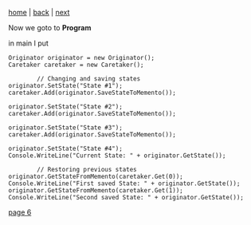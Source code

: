 [home](./page01.md) | [back](./page04.md) | [next](./page06.md)

Now we goto to **Program**

in main I put
```
Originator originator = new Originator();
Caretaker caretaker = new Caretaker();

        // Changing and saving states
originator.SetState("State #1");
caretaker.Add(originator.SaveStateToMemento());

originator.SetState("State #2");
caretaker.Add(originator.SaveStateToMemento());

originator.SetState("State #3");
caretaker.Add(originator.SaveStateToMemento());

originator.SetState("State #4");
Console.WriteLine("Current State: " + originator.GetState());

        // Restoring previous states
originator.GetStateFromMemento(caretaker.Get(0));
Console.WriteLine("First saved State: " + originator.GetState());
originator.GetStateFromMemento(caretaker.Get(1));
Console.WriteLine("Second saved State: " + originator.GetState());
```

[page 6](./page06.md)
